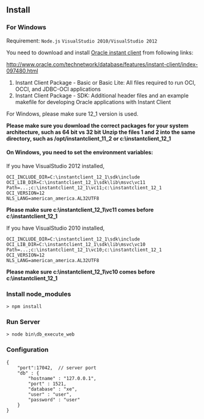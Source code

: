 ## Install

### For Windows

Requirement: `Node.js`  `VisualStudio 2010/VisualStudio 2012`

You need to download and install [Oracle instant client](http://www.oracle.com/technetwork/database/features/instant-client/index-097480.html) from following links:

http://www.oracle.com/technetwork/database/features/instant-client/index-097480.html

1. Instant Client Package - Basic or Basic Lite: All files required to run OCI, OCCI, and JDBC-OCI applications
2. Instant Client Package - SDK: Additional header files and an example makefile for developing Oracle applications with Instant Client

For Windows, please make sure 12_1 version is used.

**Please make sure you download the correct packages for your system architecture, such as 64 bit vs 32 bit**
**Unzip the files 1 and 2 into the same directory, such as /opt/instantclient\_11\_2 or c:\instantclient\_12\_1**

#### On Windows, you need to set the environment variables:

If you have VisualStudio 2012 installed,

    OCI_INCLUDE_DIR=C:\instantclient_12_1\sdk\include
    OCI_LIB_DIR=C:\instantclient_12_1\sdk\lib\msvc\vc11
    Path=...;c:\instantclient_12_1\vc11;c:\instantclient_12_1
    OCI_VERSION=12
    NLS_LANG=american_america.AL32UTF8

**Please make sure c:\instantclient_12_1\vc11 comes before c:\instantclient_12_1**

If you have VisualStudio 2010 installed,

    OCI_INCLUDE_DIR=C:\instantclient_12_1\sdk\include
    OCI_LIB_DIR=C:\instantclient_12_1\sdk\lib\msvc\vc10
    Path=...;c:\instantclient_12_1\vc10;c:\instantclient_12_1
    OCI_VERSION=12
    NLS_LANG=american_america.AL32UTF8

**Please make sure c:\instantclient_12_1\vc10 comes before c:\instantclient_12_1**


### Install node_modules
    > npm install
    
### Run Server
    > node bin\db_execute_web
    
### Configuration

    {
        "port":17042,  // server port
        "db" : {
            "hostname" : "127.0.0.1",
            "port" : 1521,
            "database" : "xe",
            "user" : "user",
            "password" : "user"
        }
    }